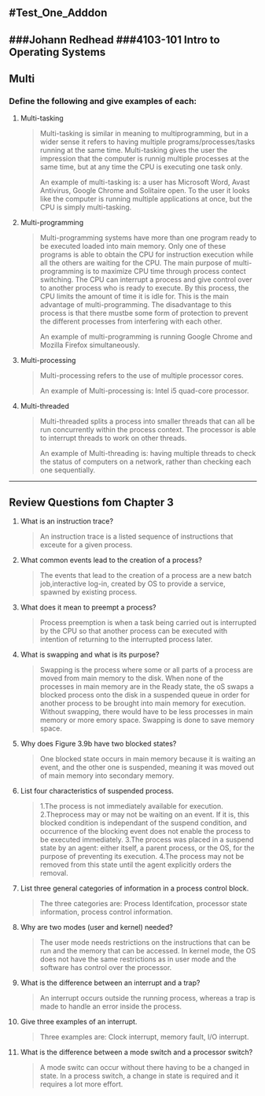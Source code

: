 #**Test_One_Adddon**
-----------------
###Johann Redhead
###4103-101 Intro to Operating Systems
-----------------

## Multi
### Define the following and give examples of each:

1. Multi-tasking
	>Multi-tasking is similar in meaning to multiprogramming, but in a wider sense it refers to having multiple programs/processes/tasks running at the same time. Multi-tasking gives the user the impression that the computer is runnig multiple processes at the same time, but at any time the CPU is executing one task only.
	>
	>An example of multi-tasking is: a user has Microsoft Word, Avast Antivirus, Google Chrome and Solitaire open. To the user it looks like the computer is running multiple applications at once, but the CPU is simply multi-tasking.

2. Multi-programming
	>Multi-programming systems have more than one program ready to be executed loaded into main memory. Only one of these programs is able to obtain the CPU for instruction execution while all the others are waiting for the CPU. The main purpose of multi-programming is to maximize CPU time through process contect switching. The CPU can interrupt a process and give control over to another process who is ready to execute. By this process, the CPU limits the amount of time it is idle for. This is the main advantage of multi-programming. The disadvantage to this process is that there mustbe some form of protection to prevent the different processes from interfering with each other.
	>
	>An example of multi-programming is running Google Chrome and Mozilla Firefox simultaneously.
	
3. Multi-processing
	>Multi-processing refers to the use of multiple processor cores.
	>
	>An example of Multi-processing is: Intel i5 quad-core processor.

4. Multi-threaded
	>Multi-threaded splits a process into smaller threads that can all be run concurrently within the process context. The processor is able to interrupt threads to work on other threads.
	>
	>An example of Multi-threading is: having multiple threads to check the status of computers on a network, rather than checking each one sequentially.
	
-----------------
## Review Questions fom Chapter 3
1. What is an instruction trace?
	>An instruction trace is a listed sequence of instructions that exceute for a given process.
	
2. What common events lead to the creation of a process?
	>The events that lead to the creation of a process are a new batch job,interactive log-in, created by OS to provide a service, spawned by existing process.

3. What does it mean to preempt a process?
	>Process preemption is when a task being carried out is interrupted by the CPU so that another process can be executed with intention of returning to the interrupted process later.
	
4. What is swapping and what is its purpose?
	>Swapping is the process where some or all parts of a process are moved from main memory to the disk. When none of the processes in main memory are in the Ready state, the oS swaps a blocked process onto the disk in a suspended queue in order for another process to be brought into main memory for execution. Without swapping, there would have to be less processes in main memory or more emory space. Swapping is done to save memory space.
	
5. Why does Figure 3.9b have two blocked states?
	>One blocked state occurs in main memory because it is waiting an event, and the other one is suspended, meaning it was moved out of main memory into secondary memory.

6. List four characteristics of suspended process.
	>1.The process is not immediately available for execution.
	>2.Theprocess may or may not be waiting on an event. If it is, this blocked condition is independant of the suspend condition, and occurrence of the blocking event does not enable the process to be executed immediately.
	>3.The process was placed in a suspend state by an agent: either itself, a parent process, or the OS, for the purpose of preventing its execution.
	>4.The process may not be removed from this state until the agent explicitly orders the removal.
	
7. List three general categories of information in a process control block.
	>The three categories are: Process Identifcation, processor state information, process control information.

8. Why are two modes (user and kernel) needed?
	>The user mode needs restrictions on the instructions that can be run and the memory that can be accessed. In kernel mode, the OS does not have the same restrictions as in user mode and the software has control over the processor.

9. What is the difference between an interrupt and a trap?
	>An interrupt occurs outside the running process, whereas a trap is made to handle an error inside the process.
		
10. Give three examples of an interrupt.
	>Three examples are: Clock interrupt, memory fault, I/O interrupt.
	
11. What is the difference between a mode switch and a processor switch?
	>A mode switc can occur without there having to be a changed in state. In a process switch, a change in state is required and it requires a lot more effort.

